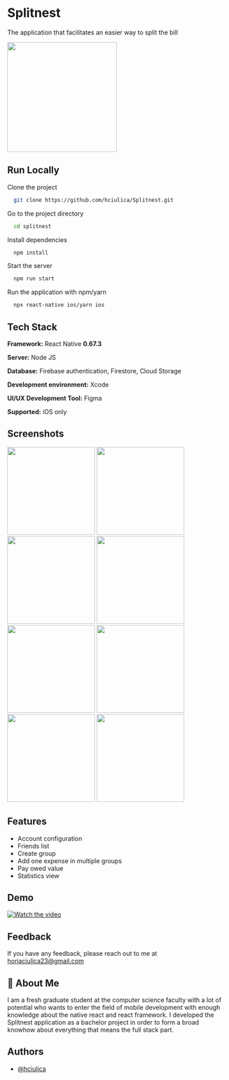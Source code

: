 
# Splitnest

The application that facilitates an easier way to split the bill



<img src="https://github.com/hciulica/Splitnest/blob/main/assets/images/SplitLogo.svg?raw=true" width="250" />

## Run Locally

Clone the project

```bash
  git clone https://github.com/hciulica/Splitnest.git
```

Go to the project directory

```bash
  cd splitnest
```

Install dependencies

```bash
  npm install
```

Start the server

```bash
  npm run start
```

Run the application with npm/yarn

```bash
  npx react-native ios/yarn ios
```





## Tech Stack

**Framework:** React Native **0.67.3**

**Server:** Node JS

**Database:** Firebase authentication, Firestore, Cloud Storage

**Development environment:** Xcode

**UI/UX Development Tool:** Figma

**Supported:** iOS only





## Screenshots

<p>
  <img src="https://github.com/hciulica/Splitnest/blob/main/assets/screenshots/HomeScreen.png?raw=true" width="200" />
  <img src="https://github.com/hciulica/Splitnest/blob/main/assets/screenshots/CreateGroup.png?raw=true" width="200" />
  <img src="https://github.com/hciulica/Splitnest/blob/main/assets/screenshots/AddExpense.png?raw=true" width="200" />
  <img src="https://github.com/hciulica/Splitnest/blob/main/assets/screenshots/AddMembers.png?raw=true" width="200" />
  <img src="https://github.com/hciulica/Splitnest/blob/main/assets/screenshots/AdjustSplitEqually.png?raw=true" width="200" />
  <img src="https://github.com/hciulica/Splitnest/blob/main/assets/screenshots/AdjustSplitPercentage.png?raw=true" width="200" />
  <img src="https://github.com/hciulica/Splitnest/blob/main/assets/screenshots/ExpensesInGroup.png?raw=true" width="200" />
  <img src="https://github.com/hciulica/Splitnest/blob/main/assets/screenshots/ConfirmPayment.png?raw=true" width="200" />
  
</p>

## Features

- Account configuration
- Friends list
- Create group
- Add one expense in multiple groups
- Pay owed value
- Statistics view

## Demo

[![Watch the video](https://github.com/hciulica/Splitnest/blob/main/assets/screenshots/HomeScreenPlay.jpg?raw=true)](https://www.youtube.com/watch?v=yUtieAFUTfo)

## Feedback

If you have any feedback, please reach out to me at horiaciulica23@gmail.com


## 🚀 About Me
I am a fresh graduate student at the computer science faculty with a lot of potential who wants to enter the field of mobile development with enough knowledge about the native react and react framework. I developed the Splitnest application as a bachelor project in order to form a broad knowhow about everything that means the full stack part.
## Authors

- [@hciulica](https://www.github.com/hciulica)

